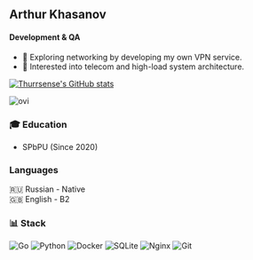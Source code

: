 ## Arthur Khasanov
#### Development & QA

- 🔭 Exploring networking by developing my own VPN service.
- 🌱 Interested into telecom and high-load system architecture.


[![Thurrsense's GitHub stats](https://github-readme-stats.vercel.app/api?username=thurrsense)](https://github.com/anuraghazra/github-readme-stats)


<img src="https://github-readme-stats.vercel.app/api/top-langs?username=thurrsense&show_icons=true&locale=en&layout=compact&theme=chartreuse-dark" alt="ovi" />

### 🎓 Education
- SPbPU (Since 2020)

### Languages
🇷🇺 Russian - Native <br>
🇬🇧 English - B2 <br>


### 📊 Stack
![Go](https://img.shields.io/badge/go-%2300ADD8.svg?style=for-the-badge&logo=go&logoColor=white)
![Python](https://img.shields.io/badge/python-3670A0?style=for-the-badge&logo=python&logoColor=ffdd54)
![Docker](https://img.shields.io/badge/docker-%230db7ed.svg?style=for-the-badge&logo=docker&logoColor=white)
![SQLite](https://img.shields.io/badge/sqlite-%2307405e.svg?style=for-the-badge&logo=sqlite&logoColor=white)
![Nginx](https://img.shields.io/badge/nginx-%23009639.svg?style=for-the-badge&logo=nginx&logoColor=white)
![Git](https://img.shields.io/badge/git-%23F05033.svg?style=for-the-badge&logo=git&logoColor=white)


